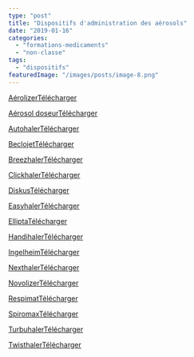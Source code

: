 ```yaml
---
type: "post"
title: "Dispositifs d'administration des aérosols"
date: "2019-01-16"
categories:
  - "formations-medicaments"
  - "non-classe"
tags:
  - "dispositifs"
featuredImage: "/images/posts/image-8.png"
---
```


[Aérolizer](https://pharmacie.marionetmarin.fr/wp-content/uploads/2019/01/fiche-AM_aerolizer.pdf)[Télécharger](https://pharmacie.marionetmarin.fr/wp-content/uploads/2019/01/fiche-AM_aerolizer.pdf)

[Aérosol doseur](https://pharmacie.marionetmarin.fr/wp-content/uploads/2019/01/fiche-AM_aerosol-doseur-spray.pdf)[Télécharger](https://pharmacie.marionetmarin.fr/wp-content/uploads/2019/01/fiche-AM_aerosol-doseur-spray.pdf)

[Autohaler](https://pharmacie.marionetmarin.fr/wp-content/uploads/2019/01/fiche-AM_autohaler.pdf)[Télécharger](https://pharmacie.marionetmarin.fr/wp-content/uploads/2019/01/fiche-AM_autohaler.pdf)

[Beclojet](https://pharmacie.marionetmarin.fr/wp-content/uploads/2019/01/fiche-AM_beclojet.pdf)[Télécharger](https://pharmacie.marionetmarin.fr/wp-content/uploads/2019/01/fiche-AM_beclojet.pdf)

[Breezhaler](https://pharmacie.marionetmarin.fr/wp-content/uploads/2019/01/fiche-MM_breezhaler.pdf)[Télécharger](https://pharmacie.marionetmarin.fr/wp-content/uploads/2019/01/fiche-MM_breezhaler.pdf)

[Clickhaler](https://pharmacie.marionetmarin.fr/wp-content/uploads/2019/01/fiche-AM_clickhaler.pdf)[Télécharger](https://pharmacie.marionetmarin.fr/wp-content/uploads/2019/01/fiche-AM_clickhaler.pdf)

[Diskus](https://pharmacie.marionetmarin.fr/wp-content/uploads/2019/01/fiche-AM_diskus.pdf)[Télécharger](https://pharmacie.marionetmarin.fr/wp-content/uploads/2019/01/fiche-AM_diskus.pdf)

[Easyhaler](https://pharmacie.marionetmarin.fr/wp-content/uploads/2019/01/fiche-AM_easyhaler.pdf)[Télécharger](https://pharmacie.marionetmarin.fr/wp-content/uploads/2019/01/fiche-AM_easyhaler.pdf)

[Ellipta](https://pharmacie.marionetmarin.fr/wp-content/uploads/2019/01/fiche-MM_ellipta.pdf)[Télécharger](https://pharmacie.marionetmarin.fr/wp-content/uploads/2019/01/fiche-MM_ellipta.pdf)

[Handihaler](https://pharmacie.marionetmarin.fr/wp-content/uploads/2019/01/fiche-MM_handihaler.pdf)[Télécharger](https://pharmacie.marionetmarin.fr/wp-content/uploads/2019/01/fiche-MM_handihaler.pdf)

[Ingelheim](https://pharmacie.marionetmarin.fr/wp-content/uploads/2019/01/fiche-AM_inhalateur-ingelheim.pdf)[Télécharger](https://pharmacie.marionetmarin.fr/wp-content/uploads/2019/01/fiche-AM_inhalateur-ingelheim.pdf)

[Nexthaler](https://pharmacie.marionetmarin.fr/wp-content/uploads/2019/01/fiche-MM_nexthaler.pdf)[Télécharger](https://pharmacie.marionetmarin.fr/wp-content/uploads/2019/01/fiche-MM_nexthaler.pdf)

[Novolizer](https://pharmacie.marionetmarin.fr/wp-content/uploads/2019/01/fiche-AM_novolizer.pdf)[Télécharger](https://pharmacie.marionetmarin.fr/wp-content/uploads/2019/01/fiche-AM_novolizer.pdf)

[Respimat](https://pharmacie.marionetmarin.fr/wp-content/uploads/2019/01/fiche-MM_respimat.pdf)[Télécharger](https://pharmacie.marionetmarin.fr/wp-content/uploads/2019/01/fiche-MM_respimat.pdf)

[Spiromax](https://pharmacie.marionetmarin.fr/wp-content/uploads/2019/01/fiche-MM_spiromax.pdf)[Télécharger](https://pharmacie.marionetmarin.fr/wp-content/uploads/2019/01/fiche-MM_spiromax.pdf)

[Turbuhaler](https://pharmacie.marionetmarin.fr/wp-content/uploads/2019/01/fiche-AM_turbuhaler.pdf)[Télécharger](https://pharmacie.marionetmarin.fr/wp-content/uploads/2019/01/fiche-AM_turbuhaler.pdf)

[Twisthaler](https://pharmacie.marionetmarin.fr/wp-content/uploads/2019/01/fiche-AM_asmanex-twisthaler.pdf)[Télécharger](https://pharmacie.marionetmarin.fr/wp-content/uploads/2019/01/fiche-AM_asmanex-twisthaler.pdf)
